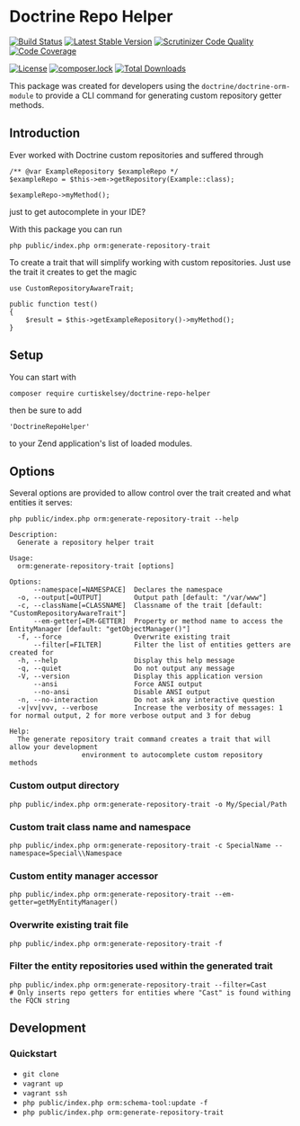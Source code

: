 # Doctrine Repo Helper

[![Build Status](https://travis-ci.com/curtiskelsey/doctrine-repo-helper.svg?branch=master)](https://travis-ci.com/curtiskelsey/doctrine-repo-helper)
[![Latest Stable Version](https://poser.pugx.org/curtiskelsey/doctrine-repo-helper/v/stable)](https://packagist.org/packages/curtiskelsey/doctrine-repo-helper)
[![Scrutinizer Code Quality](https://scrutinizer-ci.com/g/curtiskelsey/doctrine-repo-helper/badges/quality-score.png?b=master)](https://scrutinizer-ci.com/g/curtiskelsey/doctrine-repo-helper/?branch=master)
[![Code Coverage](https://scrutinizer-ci.com/g/curtiskelsey/doctrine-repo-helper/badges/coverage.png?b=master)](https://scrutinizer-ci.com/g/curtiskelsey/doctrine-repo-helper/?branch=master)

[![License](https://poser.pugx.org/curtiskelsey/doctrine-repo-helper/license)](https://packagist.org/packages/curtiskelsey/doctrine-repo-helper)
[![composer.lock](https://poser.pugx.org/curtiskelsey/doctrine-repo-helper/composerlock)](https://packagist.org/packages/curtiskelsey/doctrine-repo-helper)
[![Total Downloads](https://poser.pugx.org/curtiskelsey/doctrine-repo-helper/downloads)](https://packagist.org/packages/curtiskelsey/doctrine-repo-helper)

This package was created for developers using the `doctrine/doctrine-orm-module`
to provide a CLI command for generating custom repository getter methods.

## Introduction

Ever worked with Doctrine custom repositories and suffered through
```
/** @var ExampleRepository $exampleRepo */
$exampleRepo = $this->em->getRepository(Example::class);

$exampleRepo->myMethod();
```

just to get autocomplete in your IDE?

With this package you can run

```
php public/index.php orm:generate-repository-trait
```

To create a trait that will simplify working with custom repositories.
Just use the trait it creates to get the magic

```
use CustomRepositoryAwareTrait;

public function test()
{
    $result = $this->getExampleRepository()->myMethod();
}
```

## Setup

You can start with

```
composer require curtiskelsey/doctrine-repo-helper
```

then be sure to add

```
'DoctrineRepoHelper'
```

to your Zend application's list of loaded modules.

## Options

Several options are provided to allow control over the trait created and what entities it serves:

```
php public/index.php orm:generate-repository-trait --help

Description:
  Generate a repository helper trait

Usage:
  orm:generate-repository-trait [options]

Options:
      --namespace[=NAMESPACE]  Declares the namespace
  -o, --output[=OUTPUT]        Output path [default: "/var/www"]
  -c, --className[=CLASSNAME]  Classname of the trait [default: "CustomRepositoryAwareTrait"]
      --em-getter[=EM-GETTER]  Property or method name to access the EntityManager [default: "getObjectManager()"]
  -f, --force                  Overwrite existing trait
      --filter[=FILTER]        Filter the list of entities getters are created for
  -h, --help                   Display this help message
  -q, --quiet                  Do not output any message
  -V, --version                Display this application version
      --ansi                   Force ANSI output
      --no-ansi                Disable ANSI output
  -n, --no-interaction         Do not ask any interactive question
  -v|vv|vvv, --verbose         Increase the verbosity of messages: 1 for normal output, 2 for more verbose output and 3 for debug

Help:
  The generate repository trait command creates a trait that will allow your development
                  environment to autocomplete custom repository methods
```

### Custom output directory
```
php public/index.php orm:generate-repository-trait -o My/Special/Path
```

### Custom trait class name and namespace
```
php public/index.php orm:generate-repository-trait -c SpecialName --namespace=Special\\Namespace
```

### Custom entity manager accessor
```
php public/index.php orm:generate-repository-trait --em-getter=getMyEntityManager()
```

### Overwrite existing trait file
```
php public/index.php orm:generate-repository-trait -f
```

### Filter the entity repositories used within the generated trait
```
php public/index.php orm:generate-repository-trait --filter=Cast
# Only inserts repo getters for entities where "Cast" is found withing the FQCN string
```

## Development

### Quickstart
* `git clone`
* `vagrant up`
* `vagrant ssh`
* `php public/index.php orm:schema-tool:update -f`
* `php public/index.php orm:generate-repository-trait`